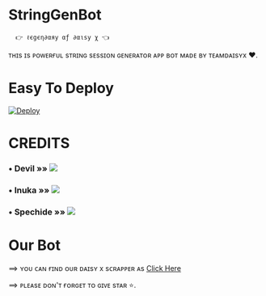 # StringGenBot
      👉 ℓєgєη∂αяу αƒ ∂αιѕу χ 👈
ᴛʜɪs ɪs ᴘᴏᴡᴇʀғᴜʟ sᴛʀɪɴɢ sᴇssɪᴏɴ ɢᴇɴᴇʀᴀᴛᴏʀ ᴀᴘᴘ ʙᴏᴛ ᴍᴀᴅᴇ ʙʏ ᴛᴇᴀᴍᴅᴀɪsʏx ❤. 


# Easy To Deploy
[![Deploy](https://www.herokucdn.com/deploy/button.svg)](https://heroku.com/deploy?template=https://github.com/SkemTools/StringGenBot)


# CREDITS

### • Devil      »»  <a href="https://github.com/lucifeermorningstar" alt="DEVIL"> <img src="https://img.shields.io/badge/Devil-90302f?logo=github" /></a>
### • Inuka      »»  <a href="https://github.com/InukaAsith" alt="InukaAsith"> <img src="https://img.shields.io/badge/Inuka-10102f?logo=github" /></a>
### • Spechide    »»  <a href="https://github.com/Spechide" alt="Spechide"> <img src="https://img.shields.io/badge/Spechide-55109f?logo=github" /></a>

# Our Bot

==> ʏᴏᴜ ᴄᴀɴ ғɪɴᴅ ᴏᴜʀ ᴅᴀɪsʏ x sᴄʀᴀᴘᴘᴇʀ ᴀs [ Click Here ](t.me/DaisyXScrapper) 

==> ᴘʟᴇᴀsᴇ ᴅᴏɴ'ᴛ ғᴏʀɢᴇᴛ ᴛᴏ ɢɪᴠᴇ sᴛᴀʀ ⭐. 
